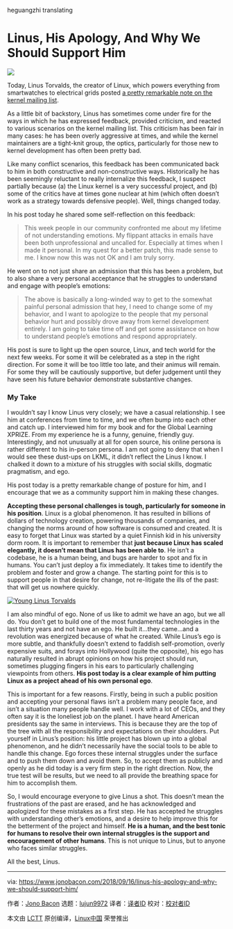 heguangzhi translating

Linus, His Apology, And Why We Should Support Him
======

![](https://i1.wp.com/www.jonobacon.com/wp-content/uploads/2018/09/Linus-Torvalds-640x353.jpg?resize=640%2C353&ssl=1)

Today, Linus Torvalds, the creator of Linux, which powers everything from smartwatches to electrical grids posted [a pretty remarkable note on the kernel mailing list][1].

As a little bit of backstory, Linus has sometimes come under fire for the ways in which he has expressed feedback, provided criticism, and reacted to various scenarios on the kernel mailing list. This criticism has been fair in many cases: he has been overly aggressive at times, and while the kernel maintainers are a tight-knit group, the optics, particularly for those new to kernel development has often been pretty bad.

Like many conflict scenarios, this feedback has been communicated back to him in both constructive and non-constructive ways. Historically he has been seemingly reluctant to really internalize this feedback, I suspect partially because (a) the Linux kernel is a very successful project, and (b) some of the critics have at times gone nuclear at him (which often doesn’t work as a strategy towards defensive people). Well, things changed today.

In his post today he shared some self-reflection on this feedback:

> This week people in our community confronted me about my lifetime of not understanding emotions. My flippant attacks in emails have been both unprofessional and uncalled for. Especially at times when I made it personal. In my quest for a better patch, this made sense to me. I know now this was not OK and I am truly sorry.

He went on to not just share an admission that this has been a problem, but to also share a very personal acceptance that he struggles to understand and engage with people’s emotions:

> The above is basically a long-winded way to get to the somewhat painful personal admission that hey, I need to change some of my behavior, and I want to apologize to the people that my personal behavior hurt and possibly drove away from kernel development entirely. I am going to take time off and get some assistance on how to understand people’s emotions and respond appropriately.

His post is sure to light up the open source, Linux, and tech world for the next few weeks. For some it will be celebrated as a step in the right direction. For some it will be too little too late, and their animus will remain. For some they will be cautiously supportive, but defer judgement until they have seen his future behavior demonstrate substantive changes.

### My Take

I wouldn’t say I know Linus very closely; we have a casual relationship. I see him at conferences from time to time, and we often bump into each other and catch up. I interviewed him for my book and for the Global Learning XPRIZE. From my experience he is a funny, genuine, friendly guy. Interestingly, and not unusually at all for open source, his online persona is rather different to his in-person persona. I am not going to deny that when I would see these dust-ups on LKML, it didn’t reflect the Linus I know. I chalked it down to a mixture of his struggles with social skills, dogmatic pragmatism, and ego.

His post today is a pretty remarkable change of posture for him, and I encourage that we as a community support him in making these changes.

**Accepting these personal challenges is tough, particularly for someone in his position**. Linux is a global phenomenon. It has resulted in billions of dollars of technology creation, powering thousands of companies, and changing the norms around of how software is consumed and created. It is easy to forget that Linux was started by a quiet Finnish kid in his university dorm room. It is important to remember that **just because Linux has scaled elegantly, it doesn’t mean that Linus has been able to**. He isn’t a codebase, he is a human being, and bugs are harder to spot and fix in humans. You can’t just deploy a fix immediately. It takes time to identify the problem and foster and grow a change. The starting point for this is to support people in that desire for change, not re-litigate the ills of the past: that will get us nowhere quickly.

[![Young Linus Torvalds][2]][3]

I am also mindful of ego. None of us like to admit we have an ago, but we all do. You don’t get to build one of the most fundamental technologies in the last thirty years and not have an ego. He built it…they came…and a revolution was energized because of what he created. While Linus’s ego is more subtle, and thankfully doesn’t extend to faddish self-promotion, overly expensive suits, and forays into Hollywood (quite the opposite), his ego has naturally resulted in abrupt opinions on how his project should run, sometimes plugging fingers in his ears to particularly challenging viewpoints from others. **His post today is a clear example of him putting Linux as a project ahead of his own personal ego**.

This is important for a few reasons. Firstly, being in such a public position and accepting your personal flaws isn’t a problem many people face, and isn’t a situation many people handle well. I work with a lot of CEOs, and they often say it is the loneliest job on the planet. I have heard American presidents say the same in interviews. This is because they are the top of the tree with all the responsibility and expectations on their shoulders. Put yourself in Linus’s position: his little project has blown up into a global phenomenon, and he didn’t necessarily have the social tools to be able to handle this change. Ego forces these internal struggles under the surface and to push them down and avoid them. So, to accept them as publicly and openly as he did today is a very firm step in the right direction. Now, the true test will be results, but we need to all provide the breathing space for him to accomplish them.

So, I would encourage everyone to give Linus a shot. This doesn’t mean the frustrations of the past are erased, and he has acknowledged and apologized for these mistakes as a first step. He has accepted he struggles with understanding other’s emotions, and a desire to help improve this for the betterment of the project and himself. **He is a human, and the best tonic for humans to resolve their own internal struggles is the support and encouragement of other humans**. This is not unique to Linus, but to anyone who faces similar struggles.

All the best, Linus.

--------------------------------------------------------------------------------

via: https://www.jonobacon.com/2018/09/16/linus-his-apology-and-why-we-should-support-him/

作者：[Jono Bacon][a]
选题：[lujun9972](https://github.com/lujun9972)
译者：[译者ID](https://github.com/译者ID)
校对：[校对者ID](https://github.com/校对者ID)

本文由 [LCTT](https://github.com/LCTT/TranslateProject) 原创编译，[Linux中国](https://linux.cn/) 荣誉推出

[a]: https://www.jonobacon.com/author/admin/
[1]: https://lkml.org/lkml/2018/9/16/167
[2]: https://i1.wp.com/www.jonobacon.com/wp-content/uploads/2018/09/linus.jpg?resize=499%2C342&ssl=1
[3]: https://i1.wp.com/www.jonobacon.com/wp-content/uploads/2018/09/linus.jpg?ssl=1
